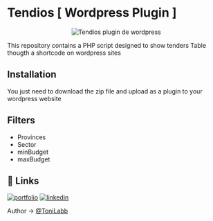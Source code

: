 # Tendios [ Wordpress Plugin ]

<p align="center">
  <img alt="Tendios plugin de wordpress" src="https://media.licdn.com/dms/image/v2/D4D3DAQF5Ci_wRro44g/image-scale_191_1128/image-scale_191_1128/0/1718973463865/tendios_cover?e=1729191600&v=beta&t=DnBgYGYmvWfGZ8iZiithI3tWQHWKkR4ZQYl6yr_bbG0">
</p>

This repository contains a PHP script designed to show tenders Table thougth a shortcode on wordpress sites

## Installation

You just need to download the zip file and upload as a plugin to your wordpress website

## Filters

- Provinces
- Sector
- minBudget
- maxBudget

## 🔗 Links

[![portfolio](https://img.shields.io/badge/tendios_website-000?style=for-the-badge&logo=ko-fi&logoColor=white)](https://tendios.com/)
[![linkedin](https://img.shields.io/badge/linkedin-0A66C2?style=for-the-badge&logo=linkedin&logoColor=white)](https://www.linkedin.com/company/tendios/posts/?feedView=all)

Author &rarr; [@ToniLabb](https://www.github.com/ToniLabb)
